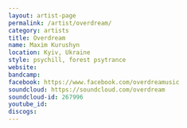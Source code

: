 ```yaml
---
layout: artist-page
permalink: /artist/overdream/
category: artists
title: Overdream
name: Maxim Kurushyn
location: Kyiv, Ukraine
style: psychill, forest psytrance
website: 
bandcamp: 
facebook: https://www.facebook.com/overdreamusic
soundcloud: https://soundcloud.com/overdream
soundcloud-id: 267996
youtube_id: 
discogs: 
---
```

